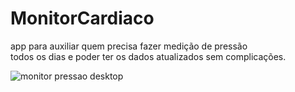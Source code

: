 # MonitorCardiaco
app para auxiliar quem precisa fazer medição de pressão <br/>todos os dias e poder ter os dados atualizados sem complicações.


![monitor pressao desktop](https://github.com/user-attachments/assets/54ae0f0b-5711-4127-8766-722f743e6d9c)
